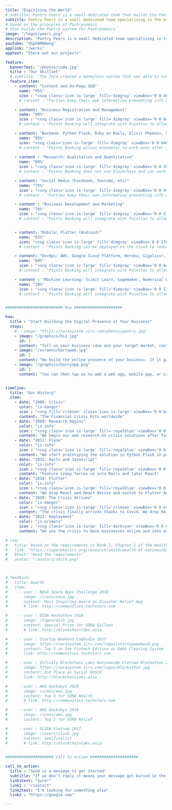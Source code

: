 ```yaml
---
title: "Digitizing the World"
# subtitle: Pantry Peers is a small dedicated team that builds the Pantry system for Pantrynomics
subtitle: Pantry Peers is a small dedicated team specializing in the online world 
# based on the princples of Pantrynomics
# that builds the Pantry system for Pantrynomics
image: "/logos/peers.png"
description: "Pantry Peers is a small dedicated team specializing in transitioning the offline world into the online"
youtube: "VGpVAM8Bwvg"
applink: "/works"
apptext: "Check out our projects"

feature:
  bannerfeat: "/photos/code.jpg" 
  title : "Our Skillset"
  # subtitle: "The Inca created a moneyless system that was able to sustain their empire"
  feature_item:
    - content: "Content and On-Page SEO"
      name: "95%"
      icon : "<svg class='icon is-large' fill='dimgray' viewBox='0 0 488 512'><!-- Font Awesome Free 5.15.1 by @fontawesome - https://fontawesome.com License - https://fontawesome.com/license/free (Icons: CC BY 4.0, Fonts: SIL OFL 1.1, Code: MIT License) --><path d='M488 261.8C488 403.3 391.1 504 248 504 110.8 504 0 393.2 0 256S110.8 8 248 8c66.8 0 123 24.5 166.3 64.9l-67.5 64.9C258.5 52.6 94.3 116.6 94.3 256c0 86.5 69.1 156.6 153.7 156.6 98.2 0 135-70.4 140.8-106.9H248v-85.3h236.1c2.3 12.7 3.9 24.9 3.9 41.4z'/></svg>"
      # content : "Parties keep their own information preventing info asymmetry"

    - content: "Business Registration and Management"
      name: "90%"
      icon : "<svg class='icon is-large' fill='dimgray' viewBox='0 0 640 512'><!-- Font Awesome Free 5.15.1 by @fontawesome - https://fontawesome.com License - https://fontawesome.com/license/free (Icons: CC BY 4.0, Fonts: SIL OFL 1.1, Code: MIT License) --><path d='M320 384H128V224H64v256c0 17.7 14.3 32 32 32h256c17.7 0 32-14.3 32-32V224h-64v160zm314.6-241.8l-85.3-128c-6-8.9-16-14.2-26.7-14.2H117.4c-10.7 0-20.7 5.3-26.6 14.2l-85.3 128c-14.2 21.3 1 49.8 26.6 49.8H608c25.5 0 40.7-28.5 26.6-49.8zM512 496c0 8.8 7.2 16 16 16h32c8.8 0 16-7.2 16-16V224h-64v272z'/></svg>"
      # content : "Points Banking will integrate with Pointtax to allow payments in kind"

    - content: "Backend: Python Flask, Ruby on Rails, Elixir Phoenix, SQL"
      name: "85%"
      icon: "<svg class='icon is-large' fill='dimgray' viewBox='0 0 640 512' class='icon is-large' fill='dimgray'><path d='M212.9 344.3c3.8-.1 22.8-1.4 25.6-2.2-2.4-2.6-43.6-1-68-49.6-4.3-8.6-7.5-17.6-6.4-27.6 2.9-25.5 32.9-30 52-18.5 36 21.6 63.3 91.3 113.7 97.5 37 4.5 84.6-17 108.2-45.4-.6-.1-.8-.2-1-.1-.4.1-.8.2-1.1.3-33.3 12.1-94.3 9.7-134.7-14.8-37.6-22.8-53.1-58.7-51.8-74.6 1.8-21.3 22.9-23.2 35.9-19.6 14.4 3.9 24.4 17.6 38.9 27.4 15.6 10.4 32.9 13.7 51.3 10.3 14.9-2.7 34.4-12.3 36.5-14.5-1.1-.1-1.8-.1-2.5-.2-6.2-.6-12.4-.8-18.5-1.7C279.8 194.5 262.1 47.4 138.5 37.9 94.2 34.5 39.1 46 2.2 72.9c-.8.6-1.5 1.2-2.2 1.8.1.2.1.3.2.5.8 0 1.6-.1 2.4-.2 6.3-1 12.5-.8 18.7.3 23.8 4.3 47.7 23.1 55.9 76.5 5.3 34.3-.7 50.8 8 86.1 19 77.1 91 107.6 127.7 106.4zM75.3 64.9c-.9-1-.9-1.2-1.3-2 12.1-2.6 24.2-4.1 36.6-4.8-1.1 14.7-22.2 21.3-35.3 6.8zm196.9 350.5c-42.8 1.2-92-26.7-123.5-61.4-4.6-5-16.8-20.2-18.6-23.4l.4-.4c6.6 4.1 25.7 18.6 54.8 27 24.2 7 48.1 6.3 71.6-3.3 22.7-9.3 41-.5 43.1 2.9-18.5 3.8-20.1 4.4-24 7.9-5.1 4.4-4.6 11.7 7 17.2 26.2 12.4 63-2.8 97.2 25.4 2.4 2 8.1 7.8 10.1 10.7-.1.2-.3.3-.4.5-4.8-1.5-16.4-7.5-40.2-9.3-24.7-2-46.3 5.3-77.5 6.2zm174.8-252c16.4-5.2 41.3-13.4 66.5-3.3 16.1 6.5 26.2 18.7 32.1 34.6 3.5 9.4 5.1 19.7 5.1 28.7-.2 0-.4 0-.6.1-.2-.4-.4-.9-.5-1.3-5-22-29.9-43.8-67.6-29.9-50.2 18.6-130.4 9.7-176.9-48-.7-.9-2.4-1.7-1.3-3.2.1-.2 2.1.6 3 1.3 18.1 13.4 38.3 21.9 60.3 26.2 30.5 6.1 54.6 2.9 79.9-5.2zm102.7 117.5c-32.4.2-33.8 50.1-103.6 64.4-18.2 3.7-38.7 4.6-44.9 4.2v-.4c2.8-1.5 14.7-2.6 29.7-16.6 7.9-7.3 15.3-15.1 22.8-22.9 19.5-20.2 41.4-42.2 81.9-39 23.1 1.8 29.3 8.2 36.1 12.7.3.2.4.5.7.9-.5 0-.7.1-.9 0-7-2.7-14.3-3.3-21.8-3.3zm-12.3-24.1c-.1.2-.1.4-.2.6-28.9-4.4-48-7.9-68.5 4-17 9.9-31.4 20.5-62 24.4-27.1 3.4-45.1 2.4-66.1-8-.3-.2-.6-.4-1-.6 0-.2.1-.3.1-.5 24.9 3.8 36.4 5.1 55.5-5.8 22.3-12.9 40.1-26.6 71.3-31 29.6-4.1 51.3 2.5 70.9 16.9zM268.6 97.3c-.6-.6-1.1-1.2-2.1-2.3 7.6 0 29.7-1.2 53.4 8.4 19.7 8 32.2 21 50.2 32.9 11.1 7.3 23.4 9.3 36.4 8.1 4.3-.4 8.5-1.2 12.8-1.7.4-.1.9 0 1.5.3-.6.4-1.2.9-1.8 1.2-8.1 4-16.7 6.3-25.6 7.1-26.1 2.6-50.3-3.7-73.4-15.4-19.3-9.9-36.4-22.9-51.4-38.6zM640 335.7c-3.5 3.1-22.7 11.6-42.7 5.3-12.3-3.9-19.5-14.9-31.6-24.1-10-7.6-20.9-7.9-28.1-8.4.6-.8.9-1.2 1.2-1.4 14.8-9.2 30.5-12.2 47.3-6.5 12.5 4.2 19.2 13.5 30.4 24.2 10.8 10.4 21 9.9 23.1 10.5.1-.1.2 0 .4.4zm-212.5 137c2.2 1.2 1.6 1.5 1.5 2-18.5-1.4-33.9-7.6-46.8-22.2-21.8-24.7-41.7-27.9-48.6-29.7.5-.2.8-.4 1.1-.4 13.1.1 26.1.7 38.9 3.9 25.3 6.4 35 25.4 41.6 35.3 3.2 4.8 7.3 8.3 12.3 11.1z'/></svg>"
      # content : "Points Banking allows economies to work even after a total financial collapse"
      
    - content : "Research: Qualitative and Quantitative"
      name: "80%"
      icon : "<svg class='icon is-large' fill='dimgray' viewBox='0 0 352 512'><!-- Font Awesome Free 5.15.1 by @fontawesome - https://fontawesome.com License - https://fontawesome.com/license/free (Icons: CC BY 4.0, Fonts: SIL OFL 1.1, Code: MIT License) --><path d='M176 80c-52.94 0-96 43.06-96 96 0 8.84 7.16 16 16 16s16-7.16 16-16c0-35.3 28.72-64 64-64 8.84 0 16-7.16 16-16s-7.16-16-16-16zM96.06 459.17c0 3.15.93 6.22 2.68 8.84l24.51 36.84c2.97 4.46 7.97 7.14 13.32 7.14h78.85c5.36 0 10.36-2.68 13.32-7.14l24.51-36.84c1.74-2.62 2.67-5.7 2.68-8.84l.05-43.18H96.02l.04 43.18zM176 0C73.72 0 0 82.97 0 176c0 44.37 16.45 84.85 43.56 115.78 16.64 18.99 42.74 58.8 52.42 92.16v.06h48v-.12c-.01-4.77-.72-9.51-2.15-14.07-5.59-17.81-22.82-64.77-62.17-109.67-20.54-23.43-31.52-53.15-31.61-84.14-.2-73.64 59.67-128 127.95-128 70.58 0 128 57.42 128 128 0 30.97-11.24 60.85-31.65 84.14-39.11 44.61-56.42 91.47-62.1 109.46a47.507 47.507 0 0 0-2.22 14.3v.1h48v-.05c9.68-33.37 35.78-73.18 52.42-92.16C335.55 260.85 352 220.37 352 176 352 78.8 273.2 0 176 0z'/></svg>"
      # content : "Points Banking does not use blockchain and can work offline, just as the Inca were offline"

    - content: "Social Media (Facebook, Youtube, etc)"
      name: "75%"
      icon : "<svg class='icon is-large' fill='dimgray' viewBox='0 0 448 512'><!-- Font Awesome Free 5.15.1 by @fontawesome - https://fontawesome.com License - https://fontawesome.com/license/free (Icons: CC BY 4.0, Fonts: SIL OFL 1.1, Code: MIT License) --><path d='M400 32H48A48 48 0 0 0 0 80v352a48 48 0 0 0 48 48h137.25V327.69h-63V256h63v-54.64c0-62.15 37-96.48 93.67-96.48 27.14 0 55.52 4.84 55.52 4.84v61h-31.27c-30.81 0-40.42 19.12-40.42 38.73V256h68.78l-11 71.69h-57.78V480H400a48 48 0 0 0 48-48V80a48 48 0 0 0-48-48z'/></svg>"
      # content : "Parties keep their own information preventing info asymmetry"

    - content : "Business Development and Marketing"
      name: "70%"
      icon : "<svg class='icon is-large' fill='dimgray' viewBox='0 0 512 512'><!-- Font Awesome Free 5.15.1 by @fontawesome - https://fontawesome.com License - https://fontawesome.com/license/free (Icons: CC BY 4.0, Fonts: SIL OFL 1.1, Code: MIT License) --><path d='M496 384H64V80c0-8.84-7.16-16-16-16H16C7.16 64 0 71.16 0 80v336c0 17.67 14.33 32 32 32h464c8.84 0 16-7.16 16-16v-32c0-8.84-7.16-16-16-16zM464 96H345.94c-21.38 0-32.09 25.85-16.97 40.97l32.4 32.4L288 242.75l-73.37-73.37c-12.5-12.5-32.76-12.5-45.25 0l-68.69 68.69c-6.25 6.25-6.25 16.38 0 22.63l22.62 22.62c6.25 6.25 16.38 6.25 22.63 0L192 237.25l73.37 73.37c12.5 12.5 32.76 12.5 45.25 0l96-96 32.4 32.4c15.12 15.12 40.97 4.41 40.97-16.97V112c.01-8.84-7.15-16-15.99-16z'/></svg>"
      # content : "Points Banking will integrate with Pointtax to allow payments in kind"


    - content: "Mobile: Flutter (Android)"
      name: "65%"
      icon: "<svg class='icon is-large' fill='dimgray' viewBox='0 0 576 512'><!-- Font Awesome Free 5.15.1 by @fontawesome - https://fontawesome.com License - https://fontawesome.com/license/free (Icons: CC BY 4.0, Fonts: SIL OFL 1.1, Code: MIT License) --><path d='M420.55,301.93a24,24,0,1,1,24-24,24,24,0,0,1-24,24m-265.1,0a24,24,0,1,1,24-24,24,24,0,0,1-24,24m273.7-144.48,47.94-83a10,10,0,1,0-17.27-10h0l-48.54,84.07a301.25,301.25,0,0,0-246.56,0L116.18,64.45a10,10,0,1,0-17.27,10h0l47.94,83C64.53,202.22,8.24,285.55,0,384H576c-8.24-98.45-64.54-181.78-146.85-226.55'/></svg>"
      # content : "Points Banking can be deployed on the cloud to reduce costs"

    - content: "DevOps: AWS, Google CLoud Platform, Heroku, Gigalixir, Digital Ocean, Vultr"
      name: "60%"
      icon : "<svg class='icon is-large' fill='dimgray' viewBox='0 0 640 512'><!-- Font Awesome Free 5.15.1 by @fontawesome - https://fontawesome.com License - https://fontawesome.com/license/free (Icons: CC BY 4.0, Fonts: SIL OFL 1.1, Code: MIT License) --><path d='M180.41 203.01c-.72 22.65 10.6 32.68 10.88 39.05a8.164 8.164 0 0 1-4.1 6.27l-12.8 8.96a10.66 10.66 0 0 1-5.63 1.92c-.43-.02-8.19 1.83-20.48-25.61a78.608 78.608 0 0 1-62.61 29.45c-16.28.89-60.4-9.24-58.13-56.21-1.59-38.28 34.06-62.06 70.93-60.05 7.1.02 21.6.37 46.99 6.27v-15.62c2.69-26.46-14.7-46.99-44.81-43.91-2.4.01-19.4-.5-45.84 10.11-7.36 3.38-8.3 2.82-10.75 2.82-7.41 0-4.36-21.48-2.94-24.2 5.21-6.4 35.86-18.35 65.94-18.18a76.857 76.857 0 0 1 55.69 17.28 70.285 70.285 0 0 1 17.67 52.36l-.01 69.29zM93.99 235.4c32.43-.47 46.16-19.97 49.29-30.47 2.46-10.05 2.05-16.41 2.05-27.4-9.67-2.32-23.59-4.85-39.56-4.87-15.15-1.14-42.82 5.63-41.74 32.26-1.24 16.79 11.12 31.4 29.96 30.48zm170.92 23.05c-7.86.72-11.52-4.86-12.68-10.37l-49.8-164.65c-.97-2.78-1.61-5.65-1.92-8.58a4.61 4.61 0 0 1 3.86-5.25c.24-.04-2.13 0 22.25 0 8.78-.88 11.64 6.03 12.55 10.37l35.72 140.83 33.16-140.83c.53-3.22 2.94-11.07 12.8-10.24h17.16c2.17-.18 11.11-.5 12.68 10.37l33.42 142.63L420.98 80.1c.48-2.18 2.72-11.37 12.68-10.37h19.72c.85-.13 6.15-.81 5.25 8.58-.43 1.85 3.41-10.66-52.75 169.9-1.15 5.51-4.82 11.09-12.68 10.37h-18.69c-10.94 1.15-12.51-9.66-12.68-10.75L328.67 110.7l-32.78 136.99c-.16 1.09-1.73 11.9-12.68 10.75h-18.3zm273.48 5.63c-5.88.01-33.92-.3-57.36-12.29a12.802 12.802 0 0 1-7.81-11.91v-10.75c0-8.45 6.2-6.9 8.83-5.89 10.04 4.06 16.48 7.14 28.81 9.6 36.65 7.53 52.77-2.3 56.72-4.48 13.15-7.81 14.19-25.68 5.25-34.95-10.48-8.79-15.48-9.12-53.13-21-4.64-1.29-43.7-13.61-43.79-52.36-.61-28.24 25.05-56.18 69.52-55.95 12.67-.01 46.43 4.13 55.57 15.62 1.35 2.09 2.02 4.55 1.92 7.04v10.11c0 4.44-1.62 6.66-4.87 6.66-7.71-.86-21.39-11.17-49.16-10.75-6.89-.36-39.89.91-38.41 24.97-.43 18.96 26.61 26.07 29.7 26.89 36.46 10.97 48.65 12.79 63.12 29.58 17.14 22.25 7.9 48.3 4.35 55.44-19.08 37.49-68.42 34.44-69.26 34.42zm40.2 104.86c-70.03 51.72-171.69 79.25-258.49 79.25A469.127 469.127 0 0 1 2.83 327.46c-6.53-5.89-.77-13.96 7.17-9.47a637.37 637.37 0 0 0 316.88 84.12 630.22 630.22 0 0 0 241.59-49.55c11.78-5 21.77 7.8 10.12 16.38zm29.19-33.29c-8.96-11.52-59.28-5.38-81.81-2.69-6.79.77-7.94-5.12-1.79-9.47 40.07-28.17 105.88-20.1 113.44-10.63 7.55 9.47-2.05 75.41-39.56 106.91-5.76 4.87-11.27 2.3-8.71-4.1 8.44-21.25 27.39-68.49 18.43-80.02z'/></svg>"
      # content : "Points Banking will integrate with Pointtax to allow payments in kind"

    - content : "Machine Learning: Scikit Learn, Sagemaker, Numerical Elixir"
      name: "20%"
      icon : "<svg class='icon is-large' fill='dimgray' viewBox='0 0 576 512'><!-- Font Awesome Free 5.15.1 by @fontawesome - https://fontawesome.com License - https://fontawesome.com/license/free (Icons: CC BY 4.0, Fonts: SIL OFL 1.1, Code: MIT License) --><path d='M208 0c-29.9 0-54.7 20.5-61.8 48.2-.8 0-1.4-.2-2.2-.2-35.3 0-64 28.7-64 64 0 4.8.6 9.5 1.7 14C52.5 138 32 166.6 32 200c0 12.6 3.2 24.3 8.3 34.9C16.3 248.7 0 274.3 0 304c0 33.3 20.4 61.9 49.4 73.9-.9 4.6-1.4 9.3-1.4 14.1 0 39.8 32.2 72 72 72 4.1 0 8.1-.5 12-1.2 9.6 28.5 36.2 49.2 68 49.2 39.8 0 72-32.2 72-72V64c0-35.3-28.7-64-64-64zm368 304c0-29.7-16.3-55.3-40.3-69.1 5.2-10.6 8.3-22.3 8.3-34.9 0-33.4-20.5-62-49.7-74 1-4.5 1.7-9.2 1.7-14 0-35.3-28.7-64-64-64-.8 0-1.5.2-2.2.2C422.7 20.5 397.9 0 368 0c-35.3 0-64 28.6-64 64v376c0 39.8 32.2 72 72 72 31.8 0 58.4-20.7 68-49.2 3.9.7 7.9 1.2 12 1.2 39.8 0 72-32.2 72-72 0-4.8-.5-9.5-1.4-14.1 29-12 49.4-40.6 49.4-73.9z'/></svg>"
      # content : "Points Banking will integrate with Pointtax to allow payments in kind"


######################### How #####################

how:
  title : "Start Building the Digital Presence of Your Business"  
  steps:
    # - image: "https://sorasystem.sirv.com/photos/pantry.jpg"
    - image: "/graphics/biz.jpg"
      id: 1
      content: "Tell us your business idea and your target market, content, etc"  
    - image: "/screens/harryweb.jpg"
      id: 2
      content: "We build the online presence of your business. If it gains traction within a year, then we hand it over to your control. If it fails, then we either pivot or abandon it just like a startup. In this way, your startup costs will be much lower"
    - image: "/graphics/harryapp.png"
      id: 3
      content: "You can then tap us to add a web app, mobile app, or cashless payment in the future, or even try our moneyless system (this last possibility is our <a href='/articles/economy-as-a-service/'>ultimate goal</a>)"


timeline:
  title: "Our History"
  item:
    - date: "2008: Crisis"
      color: "is-danger"
      icon : "<svg fill='crimson' class='icon is-large' viewBox='0 0 640 512'><path d='M621.16 54.46C582.37 38.19 543.55 32 504.75 32c-123.17-.01-246.33 62.34-369.5 62.34-30.89 0-61.76-3.92-92.65-13.72-3.47-1.1-6.95-1.62-10.35-1.62C15.04 79 0 92.32 0 110.81v317.26c0 12.63 7.23 24.6 18.84 29.46C57.63 473.81 96.45 480 135.25 480c123.17 0 246.34-62.35 369.51-62.35 30.89 0 61.76 3.92 92.65 13.72 3.47 1.1 6.95 1.62 10.35 1.62 17.21 0 32.25-13.32 32.25-31.81V83.93c-.01-12.64-7.24-24.6-18.85-29.47zM48 132.22c20.12 5.04 41.12 7.57 62.72 8.93C104.84 170.54 79 192.69 48 192.69v-60.47zm0 285v-47.78c34.37 0 62.18 27.27 63.71 61.4-22.53-1.81-43.59-6.31-63.71-13.62zM320 352c-44.19 0-80-42.99-80-96 0-53.02 35.82-96 80-96s80 42.98 80 96c0 53.03-35.83 96-80 96zm272 27.78c-17.52-4.39-35.71-6.85-54.32-8.44 5.87-26.08 27.5-45.88 54.32-49.28v57.72zm0-236.11c-30.89-3.91-54.86-29.7-55.81-61.55 19.54 2.17 38.09 6.23 55.81 12.66v48.89z'/></svg>"
      content: "The Financial Crisis hits worldwide"
    - date: "2009: Research begins"
      color: "is-info"
      icon : "<svg class='icon is-large' fill='royalblue' viewBox='0 0 576 512'><!-- Font Awesome Free 5.15.1 by @fontawesome - https://fontawesome.com License - https://fontawesome.com/license/free (Icons: CC BY 4.0, Fonts: SIL OFL 1.1, Code: MIT License) --><path d='M574.1 280.37L528.75 98.66c-5.91-23.7-21.59-44.05-43-55.81-21.44-11.73-46.97-14.11-70.19-6.33l-15.25 5.08c-8.39 2.79-12.92 11.86-10.12 20.24l5.06 15.18c2.79 8.38 11.85 12.91 20.23 10.12l13.18-4.39c10.87-3.62 23-3.57 33.16 1.73 10.29 5.37 17.57 14.56 20.37 25.82l38.46 153.82c-22.19-6.81-49.79-12.46-81.2-12.46-34.77 0-73.98 7.02-114.85 26.74h-73.18c-40.87-19.74-80.08-26.75-114.86-26.75-31.42 0-59.02 5.65-81.21 12.46l38.46-153.83c2.79-11.25 10.09-20.45 20.38-25.81 10.16-5.3 22.28-5.35 33.15-1.73l13.17 4.39c8.38 2.79 17.44-1.74 20.23-10.12l5.06-15.18c2.8-8.38-1.73-17.45-10.12-20.24l-15.25-5.08c-23.22-7.78-48.75-5.41-70.19 6.33-21.41 11.77-37.09 32.11-43 55.8L1.9 280.37A64.218 64.218 0 0 0 0 295.86v70.25C0 429.01 51.58 480 115.2 480h37.12c60.28 0 110.37-45.94 114.88-105.37l2.93-38.63h35.75l2.93 38.63C313.31 434.06 363.4 480 423.68 480h37.12c63.62 0 115.2-50.99 115.2-113.88v-70.25c0-5.23-.64-10.43-1.9-15.5zm-370.72 89.42c-1.97 25.91-24.4 46.21-51.06 46.21H115.2C86.97 416 64 393.62 64 366.11v-37.54c18.12-6.49 43.42-12.92 72.58-12.92 23.86 0 47.26 4.33 69.93 12.92l-3.13 41.22zM512 366.12c0 27.51-22.97 49.88-51.2 49.88h-37.12c-26.67 0-49.1-20.3-51.06-46.21l-3.13-41.22c22.67-8.59 46.08-12.92 69.95-12.92 29.12 0 54.43 6.44 72.55 12.93v37.54z'/></svg>"      
      content: "We begin our own research on crisis solutions after failing to get research support"
    - date: "2011: Flask"
      color: "is-info"
      icon : "<svg class='icon is-large' fill='royalblue' viewBox='0 0 448 512'><!-- Font Awesome Free 5.15.1 by @fontawesome - https://fontawesome.com License - https://fontawesome.com/license/free (Icons: CC BY 4.0, Fonts: SIL OFL 1.1, Code: MIT License) --><path d='M439.8 200.5c-7.7-30.9-22.3-54.2-53.4-54.2h-40.1v47.4c0 36.8-31.2 67.8-66.8 67.8H172.7c-29.2 0-53.4 25-53.4 54.3v101.8c0 29 25.2 46 53.4 54.3 33.8 9.9 66.3 11.7 106.8 0 26.9-7.8 53.4-23.5 53.4-54.3v-40.7H226.2v-13.6h160.2c31.1 0 42.6-21.7 53.4-54.2 11.2-33.5 10.7-65.7 0-108.6zM286.2 404c11.1 0 20.1 9.1 20.1 20.3 0 11.3-9 20.4-20.1 20.4-11 0-20.1-9.2-20.1-20.4.1-11.3 9.1-20.3 20.1-20.3zM167.8 248.1h106.8c29.7 0 53.4-24.5 53.4-54.3V91.9c0-29-24.4-50.7-53.4-55.6-35.8-5.9-74.7-5.6-106.8.1-45.2 8-53.4 24.7-53.4 55.6v40.7h106.9v13.6h-147c-31.1 0-58.3 18.7-66.8 54.2-9.8 40.7-10.2 66.1 0 108.6 7.6 31.6 25.7 54.2 56.8 54.2H101v-48.8c0-35.3 30.5-66.4 66.8-66.4zm-6.7-142.6c-11.1 0-20.1-9.1-20.1-20.3.1-11.3 9-20.4 20.1-20.4 11 0 20.1 9.2 20.1 20.4s-9 20.3-20.1 20.3z'/></svg>"      
      content: "We start prototyping the solution in Python Flask in preparation for a 2019 Stagflation Crisis"
    - date: "2015: Rails and Javascript"
      color: "is-info"
      icon : "<svg class='icon is-large' fill='royalblue' viewBox='0 0 448 512'><!-- Font Awesome Free 5.15.1 by @fontawesome - https://fontawesome.com License - https://fontawesome.com/license/free (Icons: CC BY 4.0, Fonts: SIL OFL 1.1, Code: MIT License) --><path d='M0 32v448h448V32H0zm243.8 349.4c0 43.6-25.6 63.5-62.9 63.5-33.7 0-53.2-17.4-63.2-38.5l34.3-20.7c6.6 11.7 12.6 21.6 27.1 21.6 13.8 0 22.6-5.4 22.6-26.5V237.7h42.1v143.7zm99.6 63.5c-39.1 0-64.4-18.6-76.7-43l34.3-19.8c9 14.7 20.8 25.6 41.5 25.6 17.4 0 28.6-8.7 28.6-20.8 0-14.4-11.4-19.5-30.7-28l-10.5-4.5c-30.4-12.9-50.5-29.2-50.5-63.5 0-31.6 24.1-55.6 61.6-55.6 26.8 0 46 9.3 59.8 33.7L368 290c-7.2-12.9-15-18-27.1-18-12.3 0-20.1 7.8-20.1 18 0 12.6 7.8 17.7 25.9 25.6l10.5 4.5c35.8 15.3 55.9 31 55.9 66.2 0 37.8-29.8 58.6-69.7 58.6z'/></svg>"      
      content: "Feature creep forces us into Rails and later React"
    - date: "2018: Flutter"
      color: "is-info"
      icon : "<svg class='icon is-large' fill='royalblue' viewBox='0 0 576 512'><!-- Font Awesome Free 5.15.1 by @fontawesome - https://fontawesome.com License - https://fontawesome.com/license/free (Icons: CC BY 4.0, Fonts: SIL OFL 1.1, Code: MIT License) --><path d='M420.55,301.93a24,24,0,1,1,24-24,24,24,0,0,1-24,24m-265.1,0a24,24,0,1,1,24-24,24,24,0,0,1-24,24m273.7-144.48,47.94-83a10,10,0,1,0-17.27-10h0l-48.54,84.07a301.25,301.25,0,0,0-246.56,0L116.18,64.45a10,10,0,1,0-17.27,10h0l47.94,83C64.53,202.22,8.24,285.55,0,384H576c-8.24-98.45-64.54-181.78-146.85-226.55'/></svg>"      
      content: "We drop React and React Native and switch to Flutter Android without iOS to reduce costs"
    - date: "2020: The Crisis Arrives"
      color: "is-danger"
      icon : "<svg class='icon is-large' fill='crimson' viewBox='0 0 640 512'><!-- Font Awesome Free 5.15.1 by @fontawesome - https://fontawesome.com License - https://fontawesome.com/license/free (Icons: CC BY 4.0, Fonts: SIL OFL 1.1, Code: MIT License) --><path d='M272.35,226.4A17.71,17.71,0,0,0,281.46,203l-4-9.08a121.29,121.29,0,0,1,12.36-3.08A83.34,83.34,0,0,0,323.57,177l10,9a17.76,17.76,0,1,0,23.92-26.27l-9.72-8.76a83.12,83.12,0,0,0,11.65-48.18l11.85-3.51a17.73,17.73,0,1,0-10.15-34l-11.34,3.36a84,84,0,0,0-36.38-35.57l2.84-10.85a17.8,17.8,0,0,0-34.47-8.93l-2.82,10.78a83.25,83.25,0,0,0-16.74,1.1C250.83,27,240,30.22,229.1,33.39l-3.38-9.46a17.8,17.8,0,0,0-33.56,11.89l3.49,9.8a286.74,286.74,0,0,0-43.94,23.57l-6.32-8.43a17.9,17.9,0,0,0-24.94-3.6A17.69,17.69,0,0,0,116.84,82l6.45,8.61a286.59,286.59,0,0,0-34.95,35.33l-8.82-6.42a17.84,17.84,0,0,0-24.89,3.86,17.66,17.66,0,0,0,3.88,24.77l8.88,6.47a286.6,286.6,0,0,0-23,43.91l-10.48-3.59a17.73,17.73,0,1,0-11.59,33.52L32.67,232c-2.79,10-5.79,19.84-7.52,30.22a83.16,83.16,0,0,0-.82,19l-11.58,3.43a17.73,17.73,0,1,0,10.13,34l11.27-3.33a83.51,83.51,0,0,0,36.39,35.43l-2.88,11.06a17.81,17.81,0,0,0,34.48,8.92l2.87-11c1,0,2.07.26,3.1.26a83.39,83.39,0,0,0,45.65-13.88l8.59,8.8a17.77,17.77,0,0,0,25.56-24.7l-9.14-9.37a83.41,83.41,0,0,0,12.08-31.05,119.08,119.08,0,0,1,3.87-15.53l9,4.22a17.74,17.74,0,1,0,15.15-32.09l-8.8-4.11c.67-1,1.2-2.08,1.9-3.05a119.89,119.89,0,0,1,7.87-9.41,121.73,121.73,0,0,1,11.65-11.4,119.49,119.49,0,0,1,9.94-7.82c1.12-.77,2.32-1.42,3.47-2.15l3.92,8.85a17.86,17.86,0,0,0,16.32,10.58A18.14,18.14,0,0,0,272.35,226.4ZM128,256a32,32,0,1,1,32-32A32,32,0,0,1,128,256Zm80-96a16,16,0,1,1,16-16A16,16,0,0,1,208,160Zm431.26,45.3a17.79,17.79,0,0,0-17.06-12.69,17.55,17.55,0,0,0-5.08.74l-11.27,3.33a83.61,83.61,0,0,0-36.39-35.43l2.88-11.06a17.81,17.81,0,0,0-34.48-8.91l-2.87,11c-1,0-2.07-.26-3.1-.26a83.32,83.32,0,0,0-45.65,13.89l-8.59-8.81a17.77,17.77,0,0,0-25.56,24.7l9.14,9.37a83.28,83.28,0,0,0-12.08,31.06,119.34,119.34,0,0,1-3.87,15.52l-9-4.22a17.74,17.74,0,1,0-15.15,32.09l8.8,4.11c-.67,1-1.2,2.08-1.89,3.05a117.71,117.71,0,0,1-7.94,9.47,119,119,0,0,1-11.57,11.33,121.59,121.59,0,0,1-10,7.83c-1.12.77-2.32,1.42-3.47,2.15l-3.92-8.85a17.86,17.86,0,0,0-16.32-10.58,18.14,18.14,0,0,0-7.18,1.5A17.71,17.71,0,0,0,358.54,309l4,9.08a118.71,118.71,0,0,1-12.36,3.08,83.34,83.34,0,0,0-33.77,13.9l-10-9a17.77,17.77,0,1,0-23.92,26.28l9.72,8.75a83.12,83.12,0,0,0-11.65,48.18l-11.86,3.51a17.73,17.73,0,1,0,10.16,34l11.34-3.36A84,84,0,0,0,326.61,479l-2.84,10.85a17.8,17.8,0,0,0,34.47,8.93L361.06,488a83.3,83.3,0,0,0,16.74-1.1c11.37-1.89,22.24-5.07,33.1-8.24l3.38,9.46a17.8,17.8,0,0,0,33.56-11.89l-3.49-9.79a287.66,287.66,0,0,0,43.94-23.58l6.32,8.43a17.88,17.88,0,0,0,24.93,3.6A17.67,17.67,0,0,0,523.16,430l-6.45-8.61a287.37,287.37,0,0,0,34.95-35.34l8.82,6.42a17.76,17.76,0,1,0,21-28.63l-8.88-6.46a287.17,287.17,0,0,0,23-43.92l10.48,3.59a17.73,17.73,0,1,0,11.59-33.52L607.33,280c2.79-10,5.79-19.84,7.52-30.21a83.27,83.27,0,0,0,.82-19.05l11.58-3.43A17.7,17.7,0,0,0,639.26,205.3ZM416,416a32,32,0,1,1,32-32A32,32,0,0,1,416,416Z'/></svg>"      
      content: "The crisis finally arrives thanks to Covid. We drop Rails and switch to Phoenix to further reduce costs"
    - date: "2022: Deployment"
      color: "is-primary"
      icon : "<svg class='icon is-large' fill='darkcyan' viewBox='0 0 640 512'><!-- Font Awesome Free 5.15.1 by @fontawesome - https://fontawesome.com License - https://fontawesome.com/license/free (Icons: CC BY 4.0, Fonts: SIL OFL 1.1, Code: MIT License) --><path d='M488 192H336v56c0 39.7-32.3 72-72 72s-72-32.3-72-72V126.4l-64.9 39C107.8 176.9 96 197.8 96 220.2v47.3l-80 46.2C.7 322.5-4.6 342.1 4.3 357.4l80 138.6c8.8 15.3 28.4 20.5 43.7 11.7L231.4 448H368c35.3 0 64-28.7 64-64h16c17.7 0 32-14.3 32-32v-64h8c13.3 0 24-10.7 24-24v-48c0-13.3-10.7-24-24-24zm147.7-37.4L555.7 16C546.9.7 527.3-4.5 512 4.3L408.6 64H306.4c-12 0-23.7 3.4-33.9 9.7L239 94.6c-9.4 5.8-15 16.1-15 27.1V248c0 22.1 17.9 40 40 40s40-17.9 40-40v-88h184c30.9 0 56 25.1 56 56v28.5l80-46.2c15.3-8.9 20.5-28.4 11.7-43.7z'/></svg>"      
      content: "We use the crisis to move businesses online and into our moneyless system to prevent the next cycle of crisis"

# req:
#   title: Based on the requirements in Book 2, Chapter 2 of the Wealth of Nations
#   link: "https://superphysics.org/research/smith/wealth-of-nations/book-2/chapter-3c"
#   btext: "Read the requirements"
#   avatar: "/avatars/smith.png"



# feedback:
#   title: Awards
#   item:
#     - user : NASA Space Apps Challenge 2018
#       image: /icons/nasa.jpg
#       content: Most Inspiring Award as Disaster Relief App
#       # link: http://communities.techstars.com

#     - user : DISH Hackathon 2018
#       image: /logos/dish.jpg
#       content: Special Prize for SORA Galleon
#       # link: http://blockchainlabs.asia

#     - user : Startup Weekend Cambodia 2017
#       image: https://sorasystem.sirv.com/logos/startupweekend.png
#       content: Top 5 in the Fintech Edition as Debt Clearing System
#       link: http://communities.techstars.com

#     - user : Infinity Blockchain Labs Nationwide Vietnam Blockathon 2017
#       image: https://sorasystem.sirv.com/logos/blockathon.jpg
#       content: 2nd Place as Social ROSCA
#       link: http://blockchainlabs.asia

#     - user : AWS Hackdays 2020
#       image: /icons/aws.jpg
#       content: Top 5 for SORA Health
#       # link: http://communities.techstars.com

#     - user : AWS Hackdays 2019
#       image: /icons/aws.jpg
#       content: Top 5 for SORA Relief

#     - user : SLUSH Vietnam 2017
#       image: /covers/slush.jpg
#       content: Semifinalist
#       # link: http://blockchainlabs.asia
                

##################### Call to action #####################

call_to_action:
  title : "Send us a message to get started"
  subtitle: "If we don't reply it means your message got buried in the spam, so please send it again or multiple times"
  link1text: "Sure!"
  link1 : "/contact"
  link2text: "I'm looking for something else"
  link2 : "https://google.com"

---
```


